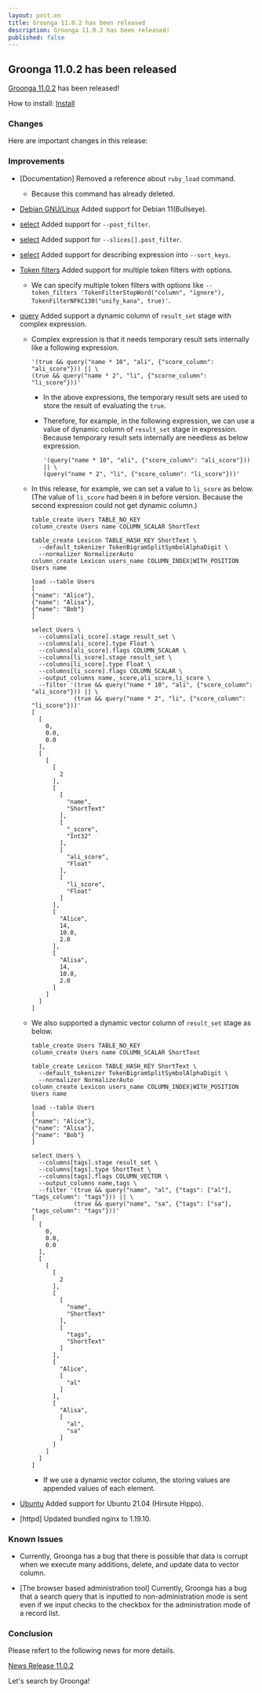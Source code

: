 ```yaml
---
layout: post.en
title: Groonga 11.0.2 has been released
description: Groonga 11.0.2 has been released!
published: false
---
```


## Groonga 11.0.2 has been released

[Groonga 11.0.2](/docs/news.html#release-11-0-2) has been released!

How to install: [Install](/docs/install.html)

### Changes

Here are important changes in this release:

### Improvements

* [Documentation] Removed a reference about ``ruby_load`` command.

  * Because this command has already deleted.

* [Debian GNU/Linux](/docs/install/debian.html) Added support for Debian 11(Bullseye).

* [select](/docs/reference/commands/select.html) Added support for ``--post_filter``.

* [select](/docs/reference/commands/select.html) Added support for ``--slices[].post_filter``.

* [select](/docs/reference/commands/select.html) Added support for describing expression into ``--sort_keys``.

* [Token filters](/docs/reference/token_filters.html) Added support for multiple token filters with options.

  * We can specify multiple token filters with options like ``--token_filters 'TokenFilterStopWord("column", "ignore"), TokenFilterNFKC130("unify_kana", true)'``.

* [query](/docs/reference/functions/query.html) Added support a dynamic column of ``result_set`` stage with complex expression.

  * Complex expression is that it needs temporary result sets internally like a following expression.

    ```
    '(true && query("name * 10", "ali", {"score_column": "ali_score"})) || \
    (true && query("name * 2", "li", {"scorne_column": "li_score"}))'
    ```

    * In the above expressions, the temporary result sets are used to store the result of evaluating the ``true``.
    * Therefore, for example, in the following expression, we can use a value of dynamic column of ``result_set`` stage in expression. Because temporary result sets internally are needless as below expression.

      ```
      '(query("name * 10", "ali", {"score_column": "ali_score"})) || \
      (query("name * 2", "li", {"score_column": "li_score"}))'
      ```

  * In this release, for example, we can set a value to ``li_score`` as below. (The value of ``li_score`` had been ``0`` in before version. Because the second expression could not get dynamic column.)

    ```
    table_create Users TABLE_NO_KEY
    column_create Users name COLUMN_SCALAR ShortText

    table_create Lexicon TABLE_HASH_KEY ShortText \
      --default_tokenizer TokenBigramSplitSymbolAlphaDigit \
      --normalizer NormalizerAuto
    column_create Lexicon users_name COLUMN_INDEX|WITH_POSITION Users name

    load --table Users
    [
    {"name": "Alice"},
    {"name": "Alisa"},
    {"name": "Bob"}
    ]

    select Users \
      --columns[ali_score].stage result_set \
      --columns[ali_score].type Float \
      --columns[ali_score].flags COLUMN_SCALAR \
      --columns[li_score].stage result_set \
      --columns[li_score].type Float \
      --columns[li_score].flags COLUMN_SCALAR \
      --output_columns name,_score,ali_score,li_score \
      --filter '(true && query("name * 10", "ali", {"score_column": "ali_score"})) || \
                (true && query("name * 2", "li", {"score_column": "li_score"}))'
    [
      [
        0,
        0.0,
        0.0
      ],
      [
        [
          [
            2
          ],
          [
            [
              "name",
              "ShortText"
            ],
            [
              "_score",
              "Int32"
            ],
            [
              "ali_score",
              "Float"
            ],
            [
              "li_score",
              "Float"
            ]
          ],
          [
            "Alice",
            14,
            10.0,
            2.0
          ],
          [
            "Alisa",
            14,
            10.0,
            2.0
          ]
        ]
      ]
    ]
    ```

  * We also supported a dynamic vector column of ``result_set`` stage as below.

    ```
    table_create Users TABLE_NO_KEY
    column_create Users name COLUMN_SCALAR ShortText

    table_create Lexicon TABLE_HASH_KEY ShortText \
      --default_tokenizer TokenBigramSplitSymbolAlphaDigit \
      --normalizer NormalizerAuto
    column_create Lexicon users_name COLUMN_INDEX|WITH_POSITION Users name

    load --table Users
    [
    {"name": "Alice"},
    {"name": "Alisa"},
    {"name": "Bob"}
    ]

    select Users \
      --columns[tags].stage result_set \
      --columns[tags].type ShortText \
      --columns[tags].flags COLUMN_VECTOR \
      --output_columns name,tags \
      --filter '(true && query("name", "al", {"tags": ["al"], "tags_column": "tags"})) || \
                (true && query("name", "sa", {"tags": ["sa"], "tags_column": "tags"}))'
    [
      [
        0,
        0.0,
        0.0
      ],
      [
        [
          [
            2
          ],
          [
            [
              "name",
              "ShortText"
            ],
            [
              "tags",
              "ShortText"
            ]
          ],
          [
            "Alice",
            [
              "al"
            ]
          ],
          [
            "Alisa",
            [
              "al",
              "sa"
            ]
          ]
        ]
      ]
    ]
    ```

    * If we use a dynamic vector column, the storing values are appended values of each element.

* [Ubuntu](/docs/install/ubuntu.html) Added support for Ubuntu 21.04 (Hirsute Hippo).

* [httpd] Updated bundled nginx to 1.19.10.

### Known Issues

* Currently, Groonga has a bug that there is possible that data is corrupt when we execute many additions, delete, and update data to vector column.

* [The browser based administration tool] Currently, Groonga has a bug that a search query that is inputted to non-administration mode is sent even if we input checks to the checkbox for the administration mode of a record list.


### Conclusion

Please refert to the following news for more details.

[News Release 11.0.2](/docs/news.html#release-11-0-2)

Let's search by Groonga!
